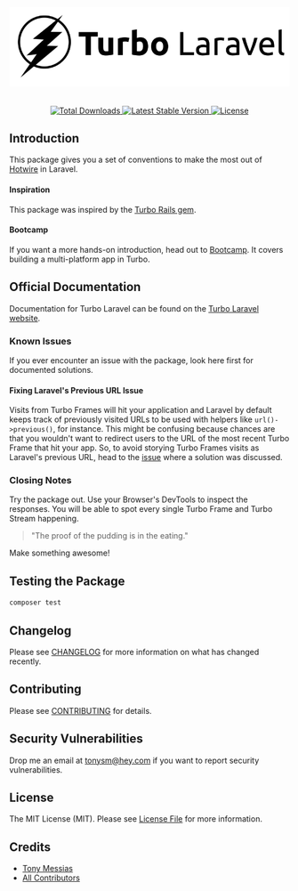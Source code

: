 <p align="center" style="margin-top: 2rem; margin-bottom: 2rem;"><img src="/art/turbo-laravel-logo.svg" alt="Logo Turbo Laravel" /></p>

<p align="center">
    <a href="https://packagist.org/packages/tonysm/turbo-laravel">
        <img src="https://img.shields.io/packagist/dt/tonysm/turbo-laravel" alt="Total Downloads">
    </a>
    <a href="https://packagist.org/packages/tonysm/turbo-laravel">
        <img src="https://img.shields.io/packagist/v/tonysm/turbo-laravel" alt="Latest Stable Version">
    </a>
    <a href="https://packagist.org/packages/tonysm/turbo-laravel">
        <img src="https://img.shields.io/packagist/l/tonysm/turbo-laravel" alt="License">
    </a>
</p>

## Introduction

This package gives you a set of conventions to make the most out of [Hotwire](https://hotwired.dev/) in Laravel.

#### Inspiration

This package was inspired by the [Turbo Rails gem](https://github.com/hotwired/turbo-rails).

#### Bootcamp

If you want a more hands-on introduction, head out to [Bootcamp](https://bootcamp.turbo-laravel.com). It covers building a multi-platform app in Turbo.

## Official Documentation

Documentation for Turbo Laravel can be found on the [Turbo Laravel website](https://turbo-laravel.com).

### Known Issues

If you ever encounter an issue with the package, look here first for documented solutions.

#### Fixing Laravel's Previous URL Issue

Visits from Turbo Frames will hit your application and Laravel by default keeps track of previously visited URLs to be used with helpers like `url()->previous()`, for instance. This might be confusing because chances are that you wouldn't want to redirect users to the URL of the most recent Turbo Frame that hit your app. So, to avoid storying Turbo Frames visits as Laravel's previous URL, head to the [issue](https://github.com/tonysm/turbo-laravel/issues/60#issuecomment-1123142591) where a solution was discussed.

### Closing Notes

Try the package out. Use your Browser's DevTools to inspect the responses. You will be able to spot every single Turbo Frame and Turbo Stream happening.

> "The proof of the pudding is in the eating."

Make something awesome!

## Testing the Package

```bash
composer test
```

## Changelog

Please see [CHANGELOG](CHANGELOG.md) for more information on what has changed recently.

## Contributing

Please see [CONTRIBUTING](.github/CONTRIBUTING.md) for details.

## Security Vulnerabilities

Drop me an email at [tonysm@hey.com](mailto:tonysm@hey.com?subject=Security%20Vulnerability) if you want to report
security vulnerabilities.

## License

The MIT License (MIT). Please see [License File](LICENSE.md) for more information.

## Credits

- [Tony Messias](https://github.com/tonysm)
- [All Contributors](./CONTRIBUTORS.md)
